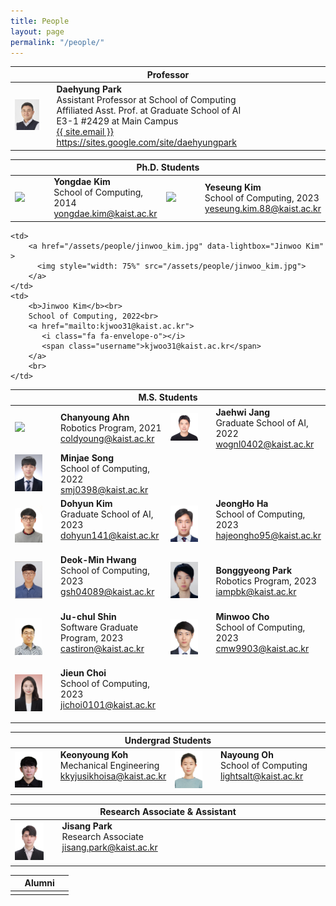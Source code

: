 ```yaml
---
title: People
layout: page
permalink: "/people/"
---
```


<!--
If you want to change the style of the table, please look at the table tags in _sass/_layout.scss.
-->

<!---------------- Professor --------------------->
<table>
<colgroup>
<col width="15%" />
<col width="85%" />
<!-- <col width="15%" />
<col width="35%" /> -->
</colgroup>
<thead>
<tr>
<th class="caption" colspan="4">Professor</th>
</tr>
</thead>
<tbody>
<tr>
<td>
    <a href="/assets/people/daehyung_park.jpg" data-lightbox="Daehyung Park" >
      <img style="width: 75%" src="/assets/people/daehyung_park.jpg">
      </a>
</td>
<td>
    <b>Daehyung Park</b><br>
    Assistant Professor at School of Computing<br>
    Affiliated Asst. Prof. at Graduate School of AI<br>
    <i class="fa fa-building" aria-hidden="true"></i> E3-1 #2429 at Main Campus <br>    
    <a href="mailto:{{ site.email}}">
       <i class="fa fa-envelope-o"></i>
       <span class="username">{{ site.email }}</span>
    </a>
    <br>
    <a href="https://sites.google.com/site/daehyungpark">https://sites.google.com/site/daehyungpark</a>
</td>
<td></td>
<td></td>
</tr>
</tbody>
</table>




<!---------------- Ph.D --------------------->
<table>
<colgroup>
<col width="15%" />
<col width="35%" />
<col width="15%" />
<col width="35%" />
</colgroup>
<thead>
<tr>
<th class="caption" colspan="4">Ph.D. Students</th>
</tr>
</thead>
<tbody>

<tr>
<!-- Yongdae Kim -->
	<td>
		<a href="/assets/people/noname.jpg" data-lightbox="Yongdae Kim" >
		  <img style="width: 75%" src="/assets/people/noname.jpg">
		  </a>
	</td>
	<td>
		<b>Yongdae Kim</b><br>
		School of Computing, 2014<br>
		<a href="mailto:yongdae.kim@kaist.ac.kr">
		   <i class="fa fa-envelope-o"></i>
		   <span class="username">yongdae.kim@kaist.ac.kr</span>
		</a>
		<br>
	</td>
	<!-- Yeseung Kim -->
        <td>
                <a href="/assets/people/yeseung_kim.jpg" data-lightbox="Yeseung Kim" >
                <img style="width: 75%" src="/assets/people/yeseung_kim.jpg">
                </a>
        </td>
        <td>
                <b>Yeseung Kim</b><br>
                School of Computing, 2023<br>
                <a href="mailto:yeseung.kim.88@kaist.ac.kr">
                <i class="fa fa-envelope-o"></i>
                <span class="username">yeseung.kim.88@kaist.ac.kr</span>
                </a>
                <br>
        </td>
	
</tr>

</tbody>


<!---------------- M.S. --------------------->
<table>
<colgroup>
<col width="15%" />
<col width="35%" />
<col width="15%" />
<col width="35%" />
</colgroup>
<thead>
<tr>
<th class="caption" colspan="4">M.S. Students</th>
</tr>
</thead>
<tbody>
	

<tr>
<!-- Chanyoung Ahn -->
	<td>
		<a href="/assets/people/chanyoung_ahn.jpg" data-lightbox="Chanyoung Ahn" >
		  <img style="width: 75%" src="/assets/people/chanyoung_ahn.jpg">
		</a>
	</td>
	<td>
		<b>Chanyoung Ahn</b><br>
		Robotics Program, 2021<br>
		<a href="mailto:coldyoung@kaist.ac.kr">
		   <i class="fa fa-envelope-o"></i>
		   <span class="username">coldyoung@kaist.ac.kr</span>
		</a>
		<br>
	</td>
<!-- Jaehwi Jang -->
	<td>
		<a href="/assets/people/jaehwi_jang.jpg" data-lightbox="Jaehwi Jang" >
		  <img style="width: 75%" src="/assets/people/jaehwi_jang.jpg">
		</a>
	</td>
	<td>
		<b>Jaehwi Jang</b><br>
		Graduate School of AI, 2022<br>
		<a href="mailto:wognl0402@kaist.ac.kr">
		   <i class="fa fa-envelope-o"></i>
		   <span class="username">wognl0402@kaist.ac.kr</span>
		</a>
		<br>
	</td>
</tr>
	
<tr>
<!-- Minjae Song -->
	<td>
		<a href="/assets/people/minjae_song.jpg" data-lightbox="Minjae Song" >
		  <img style="width: 75%" src="/assets/people/minjae_song.jpg">
		</a>
	</td>
	<td>
		<b>Minjae Song</b><br>
		School of Computing, 2022<br>
		<a href="mailto:smj0398@kaist.ac.kr">
		   <i class="fa fa-envelope-o"></i>
		   <span class="username">smj0398@kaist.ac.kr</span>
		</a>
		<br>
	</td>

<!-- 김진우  -->
	<td>
		<a href="/assets/people/jinwoo_kim.jpg" data-lightbox="Jinwoo Kim" >
		  <img style="width: 75%" src="/assets/people/jinwoo_kim.jpg">
		</a>
	</td>
	<td>
		<b>Jinwoo Kim</b><br>
		School of Computing, 2022<br>
		<a href="mailto:kjwoo31@kaist.ac.kr">
		   <i class="fa fa-envelope-o"></i>
		   <span class="username">kjwoo31@kaist.ac.kr</span>
		</a>
		<br>
	</td>
</tr>
<tr>    
<!--김도현-->
	<td>
		<a href="/assets/people/kim_dohyun.jpg" data-lightbox="No name" >
		  <img style="width: 75%" src="/assets/people/kim_dohyun.jpg">
		  </a>
	</td>
	<td>
		<b>Dohyun Kim</b><br>
		Graduate School of AI, 2023<br>
		 <a href="mailto:dohyun141@kaist.ac.kr">
		   <i class="fa fa-envelope-o"></i>
		   <span class="username">dohyun141@kaist.ac.kr</span>
		</a>
		<br>    
		<br>
	</td>
<!--하정호  -->
	<td>
		<a href="/assets/people/jeongho_ha.jpg" data-lightbox="No name" >
		  <img style="width: 75%" src="/assets/people/jeongho_ha.jpg">
		  </a>
	</td>
	<td>
		<b>JeongHo Ha</b><br>
		School of Computing, 2023<br>
		 <a href="mailto:hajeongho95@kaist.ac.kr">
		   <i class="fa fa-envelope-o"></i>
		   <span class="username">hajeongho95@kaist.ac.kr </span>
		</a>
		<br>    
		<br>
	</td>
</tr> 
<tr>
<!--황덕민  -->
    <td>
        <a href="/assets/people/deokmin_hwang.jpg" data-lightbox="No name" >
        <img style="width: 75%" src="/assets/people/deokmin_hwang.jpg">
        </a>
    </td>
    <td>
        <b>Deok-Min Hwang</b><br>
        School of Computing, 2023 <br>
        <a href="mailto:gsh04089@kaist.ac.kr">
        <i class="fa fa-envelope-o"></i>
        <span class="username">gsh04089@kaist.ac.kr </span>
        </a>
        <br>    
        <br>
    </td>
<!-- 박봉경 -->
	<td>
		<a href="/assets/people/bonggyeong_park.png" data-lightbox=" Bonggyeong Park" >
		  <img style="width: 75%" src="/assets/people/bonggyeong_park.png">
		  </a>
	</td>
	<td>
		<b>Bonggyeong Park</b><br>
		Robotics Program, 2023<br>
		 <a href="mailto:iampbk@kaist.ac.kr">
		   <i class="fa fa-envelope-o"></i>
		   <span class="username">iampbk@kaist.ac.kr</span>
		</a>
		<br>
	</td>
</tr>
<tr>
<!-- 신주철  -->
    <td>
        <a href="/assets/people/ju-chul_shin.jpg" data-lightbox="Ju-chul Shin" >
        <img style="width: 75%" src="/assets/people/ju-chul_shin.jpg">
        </a>
    </td>
    <td>
        <b>Ju-chul Shin</b><br>
        Software Graduate Program, 2023 <br>
        <a href="mailto:castiron@kaist.ac.kr">
        <i class="fa fa-envelope-o"></i>
        <span class="username">castiron@kaist.ac.kr </span>
        </a>
        <br>    
        <br>
    </td>
<!--Minwoo Cho  -->
    <td>
        <a href="/assets/people/minwoo_cho.jpg" data-lightbox="Minwoo Cho" >
        <img style="width: 75%" src="/assets/people/minwoo_cho.jpg">
        </a>
    </td>
    <td>
        <b>Minwoo Cho</b><br>
        School of Computing, 2023<br>
        <a href="mailto:cmw9903@kaist.ac.kr">
        <i class="fa fa-envelope-o"></i>
        <span class="username">cmw9903@kaist.ac.kr </span>
        </a>
        <br>    
        <br>
    </td>
</tr>
<tr>
<!-- jieun choi  -->
    <td>
        <a href="/assets/people/jieun_choi.png" data-lightbox="Jieun Choi" >
        <img style="width: 75%" src="/assets/people/jieun_choi.png">
        </a>
    </td>
    <td>
        <b>Jieun Choi</b><br>
        School of Computing, 2023 <br>
        <a href="mailto:jichoi0101@kaist.ac.kr">
        <i class="fa fa-envelope-o"></i>
        <span class="username">jichoi0101@kaist.ac.kr </span>
        </a>
        <br>    
        <br>
    </td>
<!--filler-->
    <td>
    </td>
    <td>
    </td>
</tr>
</tbody>

<!---------------- Undergrad --------------------->
<table>
<colgroup>
<col width="15%" />
<col width="35%" />
<col width="15%" />
<col width="35%" />
</colgroup>
<thead>
<tr>
<th class="caption" colspan="4">Undergrad Students</th>
</tr>
</thead>
<tbody>


<tr>
<!--Keonyoung Koh  -->
    <td>
        <a href="/assets/people/keonyoung_koh.jpeg" data-lightbox="Keonyoung Koh" >
        <img style="width: 75%" src="/assets/people/keonyoung_koh.jpeg">
        </a>
    </td>
    <td>
        <b>Keonyoung Koh</b><br>
        Mechanical Engineering <br>
        <a href="mailto:kkyjusikhoisa@kaist.ac.kr">
        <i class="fa fa-envelope-o"></i>
        <span class="username">kkyjusikhoisa@kaist.ac.kr </span>
        </a>
        <br>    
        <br>
    </td>
<!--Nayoung Oh  -->
    <td>
        <a href="/assets/people/nayoung_oh.jpg" data-lightbox="Nayoung Oh" >
        <img style="width: 75%" src="/assets/people/nayoung_oh.jpg">
        </a>
    </td>
    <td>
        <b>Nayoung Oh</b><br>
        School of Computing<br>
        <a href="mailto:lightsalt@kaist.ac.kr">
        <i class="fa fa-envelope-o"></i>
        <span class="username">lightsalt@kaist.ac.kr </span>
        </a>
        <br>    
        <br>
    </td>
</tr>


</tbody>

<!------------ Research Associate and Assistant ---------------->
<table>
<colgroup>
<col width="15%" />
<col width="35%" />
<col width="15%" />
<col width="35%" />
</colgroup>
<thead>
<tr>
<th class="caption" colspan="4">Research Associate & Assistant</th>
</tr>
</thead>
<tbody>

<tr>
<!-- jisang park  -->
    <td>
        <a href="/assets/people/jisang_park.jpg" data-lightbox="Jisang Park" >
        <img style="width: 75%" src="/assets/people/jisang_park.jpg">
        </a>
    </td>
    <td>
        <b>Jisang Park</b><br>
        Research Associate <br>
        <a href="mailto:jisang.park@kaist.ac.kr">
        <i class="fa fa-envelope-o"></i>
        <span class="username">jisang.park@kaist.ac.kr </span>
        </a>
        <br>    
        <br>
    </td>
<!--filler-->
    <td>
    </td>
    <td>
    </td>
</tr>

</tbody>


<!---------------- Alum. --------------------->
<table>
<colgroup>
<col width="15%" />
<col width="35%" />
<col width="15%" />
<col width="35%" />
</colgroup>
<thead>
<tr>
<th class="caption" colspan="4">Alumni</th>
</tr>
</thead>
<tbody>

<tr>


<!--  -->
<td>
</td>
<td>
</td>
<td></td>
<td></td>



</tr>

</tbody>


</table>
